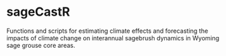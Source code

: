 # sageCastR
Functions and scripts for estimating climate effects and forecasting the impacts of climate change on interannual sagebrush dynamics in Wyoming sage grouse core areas.
